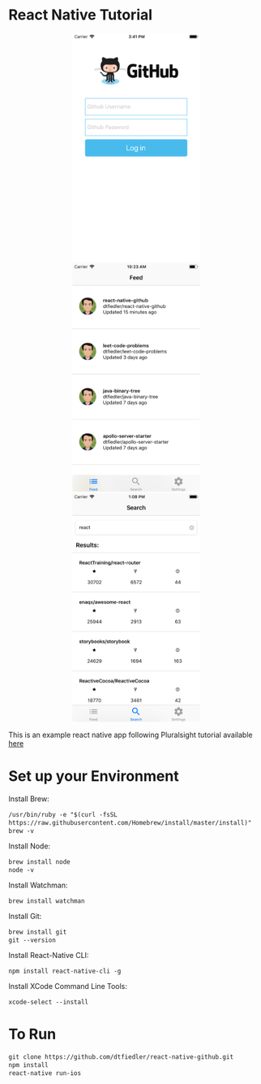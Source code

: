 
# React Native Tutorial
<div align="center">
    <img src="login.png" height=450>
    <img src="screenshot.png" height=450>
    <img src="screenshot2.png" height=450>
</div>


This is an example react native app following Pluralsight tutorial available [here](https://app.pluralsight.com/player?course=build-ios-apps-react-native&author=hendrik-swanepoel&name=build-ios-apps-react-native)

# Set up your Environment
Install Brew:
```
/usr/bin/ruby -e "$(curl -fsSL https://raw.githubusercontent.com/Homebrew/install/master/install)"
brew -v
```
Install Node:
```
brew install node
node -v
```
Install Watchman:
```
brew install watchman
```
Install Git:
```
brew install git
git --version
```
Install React-Native CLI:
```
npm install react-native-cli -g
```
Install XCode Command Line Tools:
```
xcode-select --install
```
# To Run
```
git clone https://github.com/dtfiedler/react-native-github.git
npm install
react-native run-ios
```
